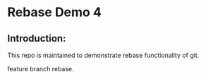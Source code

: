 # Rebase Demo 4

  ## Introduction:

  This repo is maintained to demonstrate rebase functionality of git.

  feature branch rebase.

